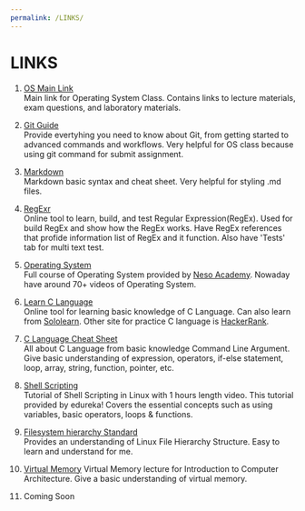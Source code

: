 ```yaml
---
permalink: /LINKS/
---
```


# **LINKS**

1. [OS Main Link](https://os.vlsm.org/)<br>
Main link for Operating System Class.
Contains links to lecture materials, exam questions, and laboratory materials.

2. [Git Guide](https://github.com/git-guides/)<br>
Provide evertyhing you need to know about Git, from getting started to advanced commands and workflows.
Very helpful for OS class because using git command for submit assignment.

3. [Markdown](https://www.markdownguide.org/)<br>
Markdown basic syntax and cheat sheet.
Very helpful for styling .md files.

4. [RegExr](https://regexr.com/)<br>
Online tool to learn, build, and test Regular Expression(RegEx).
Used for build RegEx and show how the RegEx works.
Have RegEx references that profide information list of RegEx and it function.
Also have 'Tests' tab for multi text test.

5. [Operating System](https://www.youtube.com/playlist?list=PLBlnK6fEyqRiVhbXDGLXDk_OQAeuVcp2O)<br>
Full course of Operating System provided by [Neso Academy](https://www.youtube.com/c/nesoacademy).
Nowaday have around 70+ videos of Operating System.
 
6. [Learn C Language](https://www.learn-c.org/)<br>
Online tool for learning basic knowledge of C Language.
Can also learn from [Sololearn](https://www.sololearn.com/).
Other site for practice C language is [HackerRank](https://www.hackerrank.com/). 

7. [C Language Cheat Sheet](https://developerinsider.co/c-programming-language-cheat-sheet/)<br>
All about C Language from basic knowledge Command Line Argument.
Give basic understanding of expression, operators, if-else statement, loop, array, string, function, pointer, etc.

8. [Shell Scripting](https://www.youtube.com/watch?v=GtovwKDemnI&t=2s)<br>
Tutorial of Shell Scripting in Linux with 1 hours length video.
This tutorial provided by edureka!
Covers the essential concepts such as using variables, basic operators, loops & functions.

9. [Filesystem hierarchy Standard](https://www.geeksforgeeks.org/linux-file-hierarchy-structure/)<br>
Provides an understanding of Linux File Hierarchy Structure.
Easy to learn and understand for me.

10. [Virtual Memory](https://www.youtube.com/playlist?list=PLiwt1iVUib9s2Uo5BeYmwkDFUh70fJPxX)
Virtual Memory lecture for Introduction to Computer Architecture.
Give a basic understanding of virtual memory.

11. Coming Soon

